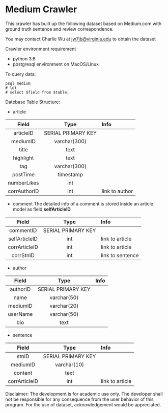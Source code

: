 # Medium Crawler
This crawler has built up the following dataset based on Medium.com with ground truth sentence and review correspondence.

You may contact Charlie Wu at jw7jb@virginia.edu to obtain the dataset

Crawler environment requirement
- python 3.6
- postgresql environment on MacOS/Linux

To query data:
```
psql medium
# \dt
# select $field from $table;
```

Datebase Table Structure:

- article

| Field   | Type      |    Info                |
| :-------------:|:-------------:| :----------------------|
| articleID           | SERIAL PRIMARY KEY |                        |
| mediumID     | varchar(300)      |                        |
| title        | text      |                        |
| highlight      | text      |                        |
| tag                 | varchar(300)     |                        |
| postTime         |  timestamp        |                        |
| numberLikes         |   int           |                        |
| corrAuthorID            | int      |    link to author |

- comment
The detailed info of a comment is stored inside an article model as field **selfArticleID**

| Field   | Type      |  Info                    |
| :-------------:|:-------------:| :------------------------|
| commentID     | SERIAL PRIMARY KEY |                          |
| selfArticleID     | int      |  link to article   |
| corrArticleID     | int      |  link to article   |
| corrStnID     | int       |  link to sentence|

- author

| Field   | Type      | Info  |
| :-------------:|:-------------:| :---- |
| authorID      | SERIAL PRIMARY KEY |  |
| name    | varchar(50)       |    |
| mediumID| varchar(20)       |     |
| userName| varchar(50)       |     |
| bio     | text               |     |

- sentence

| Field   | Type      | Info  |
| :-------------:|:-------------:| :---- |
| stnID         |SERIAL PRIMARY KEY |  |
| mediumID      |varchar(10)       |    |
| content       |text               |     |
| corrArticleID     | int           |   link to article  |

Disclaimer: The development is for academic use only. The developer shall not be responsible for any consequence from the user behavior of this program.
For the use of dataset, acknowledgement would be appreciated.
